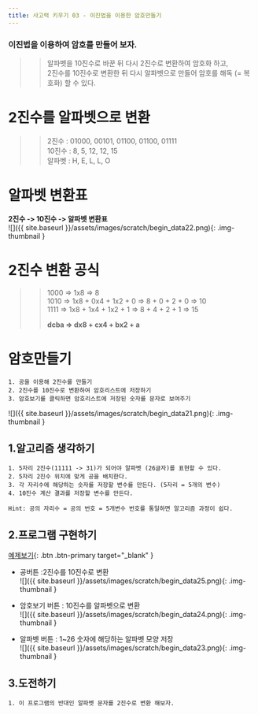 ```yaml
---
title: 사고력 키우기 03 - 이진법을 이용한 암호만들기
---
```


### 이진법을 이용하여 암호를 만들어 보자.    

>> 알파벳을 10진수로 바꾼 뒤 다시 2진수로 변환하여 암호화 하고,     
2진수를 10진수로 변환한 뒤 다시 알파벳으로 만들어 암호를 해독 (= 복호화) 할 수 있다.    

# 2진수를 알파벳으로 변환
>> 2진수 : 01000, 00101, 01100, 01100, 01111     
10진수 : 8, 5, 12, 12, 15    
알파벳 : H, E, L, L, O    

# 알파벳 변환표    
**2진수 -> 10진수 -> 알파벳 변환표**    
![]({{ site.baseurl }}/assets/images/scratch/begin_data22.png){: .img-thumbnail }

# 2진수 변환 공식
>> 1000 => 1x8 => 8    
>> 1010 => 1x8 + 0x4 + 1x2 + 0 => 8 + 0 + 2 + 0 => 10    
>> 1111 => 1x8 + 1x4 + 1x2 + 1 => 8 + 4 + 2 + 1 => 15    
>>    
>> **dcba => dx8 + cx4 + bx2 + a**    

# 암호만들기 
```
1. 공을 이용해 2진수를 만들기
2. 2진수를 10진수로 변환하여 암호리스트에 저장하기
3. 암호보기를 클릭하면 암호리스트에 저장된 숫자를 문자로 보여주기
```

![]({{ site.baseurl }}/assets/images/scratch/begin_data21.png){: .img-thumbnail }


## 1.알고리즘 생각하기

```
1. 5자리 2진수(11111 -> 31)가 되어야 알파벳 (26글자)를 표현할 수 있다.
2. 5자리 2진수 위치에 맞게 공을 배치한다. 
3. 각 자리수에 해당하는 숫자를 저장할 변수를 만든다. (5자리 = 5개의 변수)
4. 10진수 계산 결과를 저장할 변수를 만든다. 

Hint: 공의 자리수 = 공의 번호 = 5개변수 번호를 통일하면 알고리즘 과정이 쉽다.
```

## 2.프로그램 구현하기

[예제보기](https://scratch.mit.edu/projects/609105285/){: .btn .btn-primary target="_blank" }    
    

+ 공버튼 :2진수를 10진수로 변환    
![]({{ site.baseurl }}/assets/images/scratch/begin_data25.png){: .img-thumbnail }    

+ 암호보기 버튼 : 10진수를 알파벳으로 변환    
![]({{ site.baseurl }}/assets/images/scratch/begin_data24.png){: .img-thumbnail }    

+ 알파벳 버튼 : 1~26 숫자에 해당하는 알파벳 모양 저장    
![]({{ site.baseurl }}/assets/images/scratch/begin_data23.png){: .img-thumbnail }    


## 3.도전하기
```
1. 이 프로그램의 반대인 알파벳 문자를 2진수로 변환 해보자.
```

    
